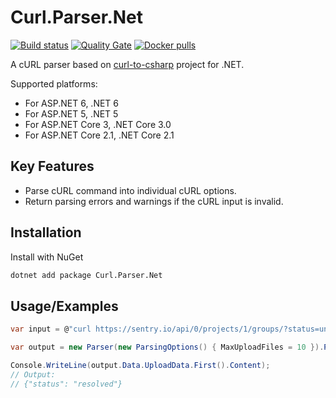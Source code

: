 # Curl.Parser.Net
[![Build status](https://ci.appveyor.com/api/projects/status/rfdgvqb9x0dwddy8?svg=true)](https://ci.appveyor.com/project/olsh/curl-to-csharp)
[![Quality Gate](https://sonarcloud.io/api/project_badges/measure?project=curl-to-csharp&metric=alert_status)](https://sonarcloud.io/dashboard?id=curl-to-csharp)
[![Docker pulls](https://img.shields.io/docker/pulls/olsh/curl-to-csharp)](https://hub.docker.com/r/olsh/curl-to-csharp)

A cURL parser based on [curl-to-csharp](https://github.com/olsh/curl-to-csharp) project for .NET.

Supported platforms:
- For ASP.NET 6, .NET 6
- For ASP.NET 5, .NET 5
- For ASP.NET Core 3, .NET Core 3.0
- For ASP.NET Core 2.1, .NET Core 2.1

## Key Features
- Parse cURL command into individual cURL options.
- Return parsing errors and warnings if the cURL input is invalid.

## Installation
Install with NuGet
```cmd
dotnet add package Curl.Parser.Net
```

## Usage/Examples
```c#
var input = @"curl https://sentry.io/api/0/projects/1/groups/?status=unresolved -d '{""status"": ""resolved""}' -H 'Content-Type: application/json' -u 'username:password' -H 'Accept: application/json' -H 'User-Agent: curl/7.60.0'";

var output = new Parser(new ParsingOptions() { MaxUploadFiles = 10 }).Parse(input);

Console.WriteLine(output.Data.UploadData.First().Content);
// Output:
// {"status": "resolved"}
```
